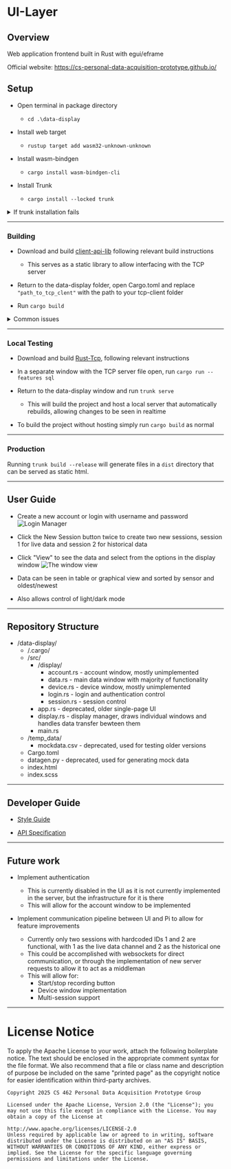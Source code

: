 # UI-Layer

## Overview
Web application frontend built in Rust with egui/eframe

Official website:
https://cs-personal-data-acquisition-prototype.github.io/

## Setup
-  Open terminal in package directory
    - `cd .\data-display`

- Install web target
    - `rustup target add wasm32-unknown-unknown`

- Install wasm-bindgen
    - `cargo install wasm-bindgen-cli`

- Install Trunk
    - `cargo install --locked trunk`

<details>
<summary>If trunk installation fails</summary> 
<ul>
    <li>Open powershell in admin mode</li>
    <li>Install chocolatey by executing the following line
        <pre>Set-ExecutionPolicy Bypass -Scope Process -Force; [System.Net.ServicePointManager]::SecurityProtocol = [System.Net.ServicePointManager]::SecurityProtocol -bor 3072; iex ((New-Object System.Net.WebClient).DownloadString('https://community.chocolatey.org/install.ps1'))</pre>
    <li>Install perl</li>
        <pre>choco install strawberryperl</pre>
    <li>Install make</li>
        <pre>choco install make</pre>
    <li>Install specific openssl version</li>
        <pre>choco install openssl --version=1.1.1.2100</pre>
    <li>Set environment variables</li>
        <pre>OPENSSL_DIR="C:\Program Files\OpenSSL-Win64"</pre>
        <pre>OPENSSL_INCLUDE_DIR="C:\Program Files\OpenSSL-Win64\include"</pre>
        <pre>OPENSSL_LIB_DIR="C:\Program Files\OpenSSL-Win64\lib"</pre>
        <pre>OPENSSL_STATIC=1</pre>
    <li>Verify environment variables</li>
        <pre>ls env:</pre>
    <li>Restart IDE and/or terminal to refresh environment variables as needed</li>
    <li>Reattempt trunk installation</li>
        <pre>cargo install --locked trunk</pre>
</ul>
</details>

---
### Building
- Download and build [client-api-lib](https://github.com/CS-Personal-Data-Acquisition-Prototype/client-api-lib) following relevant build instructions
    - This serves as a static library to allow interfacing with the TCP server

- Return to the data-display folder, open Cargo.toml and replace `"path_to_tcp_clent"` with the path to your tcp-client folder

- Run `cargo build`

<details>
<summary>Common issues</summary> 
<ul>
    <li>Failed to find client-api-lib - make sure the path is correct and client-api-lib is the correct version</li>
    <li>Trunk issues: see trunk installation section</li>
</ul>
</details>


---
### Local Testing
- Download and build [Rust-Tcp](https://github.com/CS-Personal-Data-Acquisition-Prototype/Rust-Tcp), following relevant instructions

- In a separate window with the TCP server file open, run `cargo run --features sql`

- Return to the data-display window and run `trunk serve` 
    - This will build the project and host a local server that automatically rebuilds, allowing changes to be seen in realtime

- To build the project without hosting simply run `cargo build` as normal

---
### Production
Running `trunk build --release` will generate files in a `dist` directory that can be served as static html.

---
## User Guide
- Create a new account or login with username and password
![Login Manager](https://i.imgur.com/CXFz7qD.png)

- Click the New Session button twice to create two new sessions, session 1 for live data and session 2 for historical data

- Click "View" to see the data and select from the options in the display window
![The window view](https://i.imgur.com/fWnHEOc.png)

- Data can be seen in table or graphical view and sorted by sensor and oldest/newest

- Also allows control of light/dark mode

---
## Repository Structure
- /data-display/
    - /.cargo/
    - /src/
        - /display/
            - account.rs - account window, mostly unimplemented
            - data.rs - main data window with majority of functionality
            - device.rs - device window, mostly unimplemented
            - login.rs - login and authentication control
            - session.rs - session control
        - app.rs - deprecated, older single-page UI
        - display.rs - display manager, draws individual windows and handles data transfer bewteen them
        - main.rs
    - /temp_data/
        - mockdata.csv - deprecated, used for testing older versions
    - Cargo.toml
    - datagen.py - deprecated, used for generating mock data
    - index.html
    - index.scss

---
## Developer Guide
- [Style Guide](https://docs.google.com/document/d/1DvtsMI3C6ymZLcqlgJxwa6pih9ETRJx__Bl2InxUfAk/edit?usp=sharing)

- [API Specification](https://docs.google.com/document/d/1tziVzWEAI0OJFBhgnmJrV8Y4_IoeSf7E4C9q4xEc57g/edit?tab=t.0#heading=h.d1gcyk8hbwpl)

---
## Future work
- Implement authentication 
    - This is currently disabled in the UI as it is not currently implemented in the server, but the infrastructure for it is there
    - This will allow for the account window to be implemented

- Implement communication pipeline between UI and Pi to allow for feature improvements
    - Currently only two sessions with hardcoded IDs 1 and 2 are functional, with 1 as the live data channel and 2 as the historical one
    - This could be accomplished with websockets for direct communication, or through the implementation of new server requests to allow it to act as a middleman
    - This will allow for:
        - Start/stop recording button
        - Device window implementation
        - Multi-session support

---
# License Notice
To apply the Apache License to your work, attach the following boilerplate notice. The text should be enclosed in the appropriate comment syntax for the file format. We also recommend that a file or class name and description of purpose be included on the same "printed page" as the copyright notice for easier identification within third-party archives.

    Copyright 2025 CS 462 Personal Data Acquisition Prototype Group
    
    Licensed under the Apache License, Version 2.0 (the "License"); you may not use this file except in compliance with the License. You may obtain a copy of the License at
    
    http://www.apache.org/licenses/LICENSE-2.0
    Unless required by applicable law or agreed to in writing, software distributed under the License is distributed on an "AS IS" BASIS, WITHOUT WARRANTIES OR CONDITIONS OF ANY KIND, either express or implied. See the License for the specific language governing permissions and limitations under the License.


